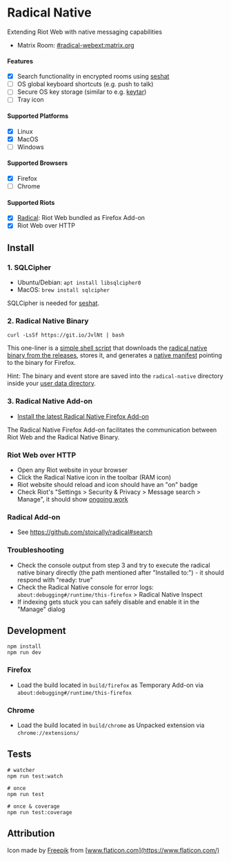 # Radical Native

Extending Riot Web with native messaging capabilities

- Matrix Room: [#radical-webext:matrix.org](https://matrix.to/#/#radical-webext:matrix.org)

#### Features

- [x] Search functionality in encrypted rooms using [seshat](https://github.com/matrix-org/seshat)
- [ ] OS global keyboard shortcuts (e.g. push to talk)
- [ ] Secure OS key storage (similar to e.g. [keytar](https://www.npmjs.com/package/keytar))
- [ ] Tray icon

#### Supported Platforms

- [x] Linux
- [x] MacOS
- [ ] Windows

#### Supported Browsers

- [x] Firefox
- [ ] Chrome

#### Supported Riots

- [x] [Radical](https://github.com/stoically/radical): Riot Web bundled as Firefox Add-on
- [x] Riot Web over HTTP

## Install

### 1. SQLCipher

- Ubuntu/Debian: `apt install libsqlcipher0`
- MacOS: `brew install sqlcipher`

SQLCipher is needed for [seshat](https://github.com/matrix-org/seshat).

### 2. Radical Native Binary

```
curl -LsSf https://git.io/JvlNt | bash
```

This one-liner is a [simple shell script](https://github.com/stoically/radical-native/blob/master/native/scripts/install.sh) that downloads the [radical native binary from the releases](https://github.com/stoically/radical-native/releases), stores it, and generates a [native manifest](https://developer.mozilla.org/en-US/docs/Mozilla/Add-ons/WebExtensions/Native_manifests#Manifest_location) pointing to the binary for Firefox.

Hint: The binary and event store are saved into the `radical-native` directory inside your [user data directory](https://github.com/soc/dirs-rs#features).

### 3. Radical Native Add-on

- [Install the latest Radical Native Firefox Add-on](https://github.com/stoically/radical-native/releases)

The Radical Native Firefox Add-on facilitates the communication between Riot Web and the Radical Native Binary.

### Riot Web over HTTP

- Open any Riot website in your browser
- Click the Radical Native icon in the toolbar (RAM icon)
- Riot website should reload and icon should have an "on" badge
- Check Riot's "Settings > Security & Privacy > Message search > Manage", it should show [ongoing work](https://github.com/vector-im/riot-web/issues/12334)

### Radical Add-on

- See https://github.com/stoically/radical#search

### Troubleshooting

- Check the console output from step 3 and try to execute the radical native binary directly (the path mentioned after "Installed to:") - it should respond with "ready: true"
- Check the Radical Native console for error logs: `about:debugging#/runtime/this-firefox` > Radical Native Inspect
- If indexing gets stuck you can safely disable and enable it in the "Manage" dialog


## Development

```
npm install
npm run dev
```

### Firefox

- Load the build located in `build/firefox` as Temporary Add-on via
  `about:debugging#/runtime/this-firefox`

### Chrome

- Load the build located in `build/chrome` as Unpacked extension via `chrome://extensions/`


## Tests

```shell
# watcher
npm run test:watch

# once
npm run test

# once & coverage
npm run test:coverage
```

## Attribution

Icon made by [Freepik](https://www.flaticon.com/authors/freepik) from [www.flaticon.com](https://www.flaticon.com/)
